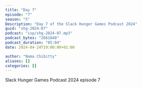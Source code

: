 ```yaml
---
title: "Day 7"
episode: "7"
season: "5"
Description: "Day 7 of the Slack Hunger Games Podcast 2024"
guid: "shg-2024-07"
podcast: "isp/shg-2024-07.mp3"
podcast_bytes: "2661840"
podcast_duration: "05:04"
date: 2024-04-24T19:00:00+01:00

author: "Nama Chibitty"
aliases: []
categories: []
---
```


Slack Hunger Games Podcast 2024 episode 7
